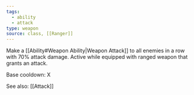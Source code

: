 ```yaml
---
tags:
  - ability
  - attack
type: weapon
source: class, [[Ranger]]
---
```

Make a [[Ability#Weapon Ability|Weapon Attack]] to all enemies in a row with 70% attack damage. Active while equipped with ranged weapon that grants an attack.

Base cooldown: X

See also: [[Attack]]